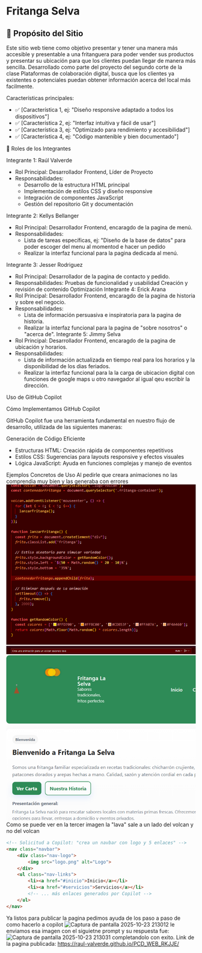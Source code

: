 # Fritanga Selva

## 🎯 Propósito del Sitio

Este sitio web tiene como objetivo presentar y tener una manera más accesible y presentable a una fritanguera para poder vender sus productos y presentar su ubicación para que los clientes puedan llegar de manera más sencilla. 
Desarrollado como parte del proyecto del segundo corte de la clase Plataformas de colaboración digital, busca que los clientes ya existentes o potenciales puedan obtener información acerca del local más facilmente.

Características principales:
- ✅ [Característica 1, ej: "Diseño responsive adaptado a todos los dispositivos"]
- ✅ [Característica 2, ej: "Interfaz intuitiva y fácil de usar"]
- ✅ [Característica 3, ej: "Optimizado para rendimiento y accesibilidad"]
- ✅ [Característica 4, ej: "Código mantenible y bien documentado"]

👥 Roles de los Integrantes

Integrante 1: Raúl Valverde
- Rol Principal: Desarrollador Frontend, Líder de Proyecto
- Responsabilidades:
  - Desarrollo de la estructura HTML principal
  - Implementación de estilos CSS y diseño responsive
  - Integración de componentes JavaScript
  - Gestión del repositorio Git y documentación

Integrante 2: Kellys Bellanger
- Rol Principal: Desarrollador Frontend, encaragdo de la pagina de menú.
- Responsabilidades:
  - Lista de tareas específicas, ej: "Diseño de la base de datos" para poder escoger del menu al momentod e hacer un pedido
  - Realizar la interfaz funcional para la pagina dedicada al menú.

Integrante 3: Jesser Rodriguez
- Rol Principal: Desarrollador de la pagina de contacto y pedido.
- Responsabilidades:
Pruebas de funcionalidad y usabilidad
  Creación y revisión de contenido
  Optimización
Integrante 4: Erick Arana
- Rol Principal: Desarrollador Frontend, encaragdo de la pagina de historia y sobre eel negocio.
- Responsabilidades:
  - Lista de información persuasiva e inspiratoria para la pagina de historia.
  - Realizar la interfaz funcional para la pagina de "sobre nosotros" o "acerca de".
Integrante 5: Jimmy Selva
- Rol Principal: Desarrollador Frontend, encaragdo de la pagina de ubicación y horarios.
- Responsabilidades:
  - Lista de información actualizada en tiempo real para los horarios y la disponibilidad de los dias feriados.
  - Realizar la interfaz funcional para la la carga de ubicacion digital con funciones de google maps u otro navegador al igual qeu escribir la dirección.

 Uso de GitHub Copilot

Cómo Implementamos GitHub Copilot

GitHub Copilot fue una herramienta fundamental en nuestro flujo de desarrollo, utilizada de las siguientes maneras:

Generación de Código Eficiente
- Estructuras HTML: Creación rápida de componentes repetitivos
- Estilos CSS: Sugerencias para layouts responsive y efectos visuales
- Lógica JavaScript: Ayuda en funciones complejas y manejo de eventos

Ejemplos Concretos de Uso
Al pedirle que creara animaciones no las comprendia muy bien y las generaba con errores
![](image.png)
![](image-1.png)
![alt text](image-2.png)
Como se puede ver en la tercer imagen la "lava" sale a un lado del volcan y no del volcan

```html
<!-- Solicitud a Copilot: "crea un navbar con logo y 5 enlaces" -->
<nav class="navbar">
    <div class="nav-logo">
        <img src="logo.png" alt="Logo">
    </div>
    <ul class="nav-links">
        <li><a href="#inicio">Inicio</a></li>
        <li><a href="#servicios">Servicios</a></li>
        <!-- ... más enlaces generados por Copilot -->
    </ul>
</nav>
```
Ya listos para publicar la pagina pedimos ayuda de los paso a paso de como hacerlo a copilot
<img width="1600" height="769" alt="Captura de pantalla 2025-10-23 213012" src="https://github.com/user-attachments/assets/770234cb-2eca-4ee0-815a-bfaf1908dab5" />
le enviamos esa imagen con el siguietne prompt y su respuesta fue:
<img width="804" height="765" alt="Captura de pantalla 2025-10-23 213031" src="https://github.com/user-attachments/assets/824ee78f-d93b-4b67-8aef-a0743e7fb47a" />
completandolo con exito.
Link de la pagina publicada: https://raul-valverde.github.io/PCD_WEB_RKJJE/

